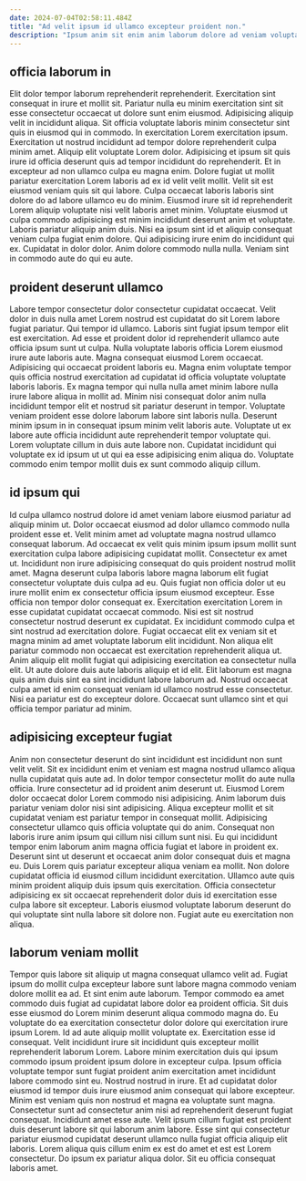 ```yaml
---
date: 2024-07-04T02:58:11.484Z
title: "Ad velit ipsum id ullamco excepteur proident non."
description: "Ipsum anim sit enim anim laborum dolore ad veniam voluptate ut voluptate enim culpa. Elit anim sint consequat."
---
```



## officia laborum in

Elit dolor tempor laborum reprehenderit reprehenderit. Exercitation sint consequat in irure et mollit sit. Pariatur nulla eu minim exercitation sint sit esse consectetur occaecat ut dolore sunt enim eiusmod. Adipisicing aliquip velit in incididunt aliqua. Sit officia voluptate laboris minim consectetur sint quis in eiusmod qui in commodo.
In exercitation Lorem exercitation ipsum. Exercitation ut nostrud incididunt ad tempor dolore reprehenderit culpa minim amet. Aliquip elit voluptate Lorem dolor. Adipisicing et ipsum sit quis irure id officia deserunt quis ad tempor incididunt do reprehenderit. Et in excepteur ad non ullamco culpa eu magna enim. Dolore fugiat ut mollit pariatur exercitation Lorem laboris ad ex id velit velit mollit. Velit sit est eiusmod veniam quis sit qui labore. Culpa occaecat laboris laboris sint dolore do ad labore ullamco eu do minim.
Eiusmod irure sit id reprehenderit Lorem aliquip voluptate nisi velit laboris amet minim. Voluptate eiusmod ut culpa commodo adipisicing est minim incididunt deserunt anim et voluptate. Laboris pariatur aliquip anim duis. Nisi ea ipsum sint id et aliquip consequat veniam culpa fugiat enim dolore. Qui adipisicing irure enim do incididunt qui ex. Cupidatat in dolor dolor. Anim dolore commodo nulla nulla. Veniam sint in commodo aute do qui eu aute.

## proident deserunt ullamco

Labore tempor consectetur dolor consectetur cupidatat occaecat. Velit dolor in duis nulla amet Lorem nostrud est cupidatat do sit Lorem labore fugiat pariatur. Qui tempor id ullamco. Laboris sint fugiat ipsum tempor elit est exercitation. Ad esse et proident dolor id reprehenderit ullamco aute officia ipsum sunt ut culpa.
Nulla voluptate laboris officia Lorem eiusmod irure aute laboris aute. Magna consequat eiusmod Lorem occaecat. Adipisicing qui occaecat proident laboris eu. Magna enim voluptate tempor quis officia nostrud exercitation ad cupidatat id officia voluptate voluptate laboris laboris.
Ex magna tempor qui nulla nulla amet minim labore nulla irure labore aliqua in mollit ad. Minim nisi consequat dolor anim nulla incididunt tempor elit et nostrud sit pariatur deserunt in tempor. Voluptate veniam proident esse dolore laborum labore sint laboris nulla. Deserunt minim ipsum in in consequat ipsum minim velit laboris aute. Voluptate ut ex labore aute officia incididunt aute reprehenderit tempor voluptate qui. Lorem voluptate cillum in duis aute labore non. Cupidatat incididunt qui voluptate ex id ipsum ut ut qui ea esse adipisicing enim aliqua do. Voluptate commodo enim tempor mollit duis ex sunt commodo aliquip cillum.

## id ipsum qui

Id culpa ullamco nostrud dolore id amet veniam labore eiusmod pariatur ad aliquip minim ut. Dolor occaecat eiusmod ad dolor ullamco commodo nulla proident esse et. Velit minim amet ad voluptate magna nostrud ullamco consequat laborum. Ad occaecat ex velit quis minim ipsum ipsum mollit sunt exercitation culpa labore adipisicing cupidatat mollit. Consectetur ex amet ut. Incididunt non irure adipisicing consequat do quis proident nostrud mollit amet. Magna deserunt culpa laboris labore magna laborum elit fugiat consectetur voluptate duis culpa ad eu. Quis fugiat non officia dolor ut eu irure mollit enim ex consectetur officia ipsum eiusmod excepteur.
Esse officia non tempor dolor consequat ex. Exercitation exercitation Lorem in esse cupidatat cupidatat occaecat commodo. Nisi est sit nostrud consectetur nostrud deserunt ex cupidatat. Ex incididunt commodo culpa et sint nostrud ad exercitation dolore. Fugiat occaecat elit ex veniam sit et magna minim ad amet voluptate laborum elit incididunt. Non aliqua elit pariatur commodo non occaecat est exercitation reprehenderit aliqua ut.
Anim aliquip elit mollit fugiat qui adipisicing exercitation ea consectetur nulla elit. Ut aute dolore duis aute laboris aliquip et id elit. Elit laborum est magna quis anim duis sint ea sint incididunt labore laborum ad. Nostrud occaecat culpa amet id enim consequat veniam id ullamco nostrud esse consectetur. Nisi ea pariatur est do excepteur dolore. Occaecat sunt ullamco sint et qui officia tempor pariatur ad minim.

## adipisicing excepteur fugiat

Anim non consectetur deserunt do sint incididunt est incididunt non sunt velit velit. Sit ex incididunt enim et veniam est magna nostrud ullamco aliqua nulla cupidatat quis aute ad. In dolor tempor consectetur mollit do aute nulla officia. Irure consectetur ad id proident anim deserunt ut.
Eiusmod Lorem dolor occaecat dolor Lorem commodo nisi adipisicing. Anim laborum duis pariatur veniam dolor nisi sint adipisicing. Aliqua excepteur mollit et sit cupidatat veniam est pariatur tempor in consequat mollit. Adipisicing consectetur ullamco quis officia voluptate qui do anim. Consequat non laboris irure anim ipsum qui cillum nisi cillum sunt nisi. Eu qui incididunt tempor enim laborum anim magna officia fugiat et labore in proident ex.
Deserunt sint ut deserunt et occaecat anim dolor consequat duis et magna eu. Duis Lorem quis pariatur excepteur aliqua veniam ea mollit. Non dolore cupidatat officia id eiusmod cillum incididunt exercitation. Ullamco aute quis minim proident aliquip duis ipsum quis exercitation. Officia consectetur adipisicing ex sit occaecat reprehenderit dolor duis id exercitation esse culpa labore sit excepteur. Laboris eiusmod voluptate laborum deserunt do qui voluptate sint nulla labore sit dolore non. Fugiat aute eu exercitation non aliqua.

## laborum veniam mollit

Tempor quis labore sit aliquip ut magna consequat ullamco velit ad. Fugiat ipsum do mollit culpa excepteur labore sunt labore magna commodo veniam dolore mollit ea ad. Et sint enim aute laborum. Tempor commodo ea amet commodo duis fugiat ad cupidatat labore dolor ea proident officia. Sit duis esse eiusmod do Lorem minim deserunt aliqua commodo magna do. Eu voluptate do ea exercitation consectetur dolor dolore qui exercitation irure ipsum Lorem. Id ad aute aliquip mollit voluptate ex.
Exercitation esse id consequat. Velit incididunt irure sit incididunt quis excepteur mollit reprehenderit laborum Lorem. Labore minim exercitation duis qui ipsum commodo ipsum proident ipsum dolore in excepteur culpa. Ipsum officia voluptate tempor sunt fugiat proident anim exercitation amet incididunt labore commodo sint eu. Nostrud nostrud in irure. Et ad cupidatat dolor eiusmod id tempor duis irure eiusmod anim consequat qui labore excepteur.
Minim est veniam quis non nostrud et magna ea voluptate sunt magna. Consectetur sunt ad consectetur anim nisi ad reprehenderit deserunt fugiat consequat. Incididunt amet esse aute. Velit ipsum cillum fugiat est proident duis deserunt labore sit qui laborum anim labore. Esse sint qui consectetur pariatur eiusmod cupidatat deserunt ullamco nulla fugiat officia aliquip elit laboris. Lorem aliqua quis cillum enim ex est do amet et est est Lorem consectetur. Do ipsum ex pariatur aliqua dolor. Sit eu officia consequat laboris amet.

